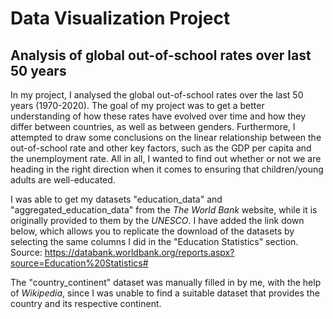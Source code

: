 # Data Visualization Project
## Analysis of global out-of-school rates over last 50 years

In my project, I analysed the global out-of-school rates over the last 50 years (1970-2020). The goal of my project was to get a better understanding of how these rates have evolved over time and how they differ between countries, as well as between genders. Furthermore, I attempted to draw some conclusions on the linear relationship between the out-of-school rate and other key factors, such as the GDP per capita and the unemployment rate. All in all, I wanted to find out whether or not we are heading in the right direction when it comes to ensuring that children/young adults are well-educated.

I was able to get my datasets "education_data" and "aggregated_education_data" from the *The World Bank* website, while it is originally provided to them by the *UNESCO*. I have added the link down below, which allows you to replicate the download of the datasets by selecting the same columns I did in the "Education Statistics" section.
Source:
https://databank.worldbank.org/reports.aspx?source=Education%20Statistics#

The "country_continent" dataset was manually filled in by me, with the help of *Wikipedia*, since I was unable to find a suitable dataset that provides the country and its respective continent.

